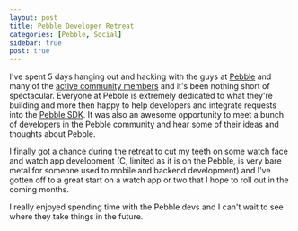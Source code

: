 ```yaml
---
layout: post
title: Pebble Developer Retreat
categories: [Pebble, Social]
sidebar: true
post: true
---
```

I've spent 5 days hanging out and hacking with the guys at [Pebble](http://getpebble.com/) 
and many of the [active community members](http://forums.getpebble.com/) and it's been nothing
short of spectacular. Everyone at Pebble is extremely dedicated to what they're building and more
then happy to help developers and integrate requests into the [Pebble SDK](http://developer.getpebble.com/).
It was also an awesome opportunity to meet a bunch of developers in the Pebble community and hear some of their
ideas and thoughts about Pebble.

I finally got a chance during the retreat to cut my teeth on some watch face and watch app development 
(C, limited as it is on the Pebble, is very bare metal for someone used to mobile and backend development)
and I've gotten off to a great start on a watch app or two that I hope to roll out in the coming months.

I really enjoyed spending time with the Pebble devs and I can't wait to see where they take things in the future.
